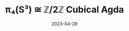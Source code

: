 ---
title: "π₄(S³) ≅ ℤ/2ℤ Cubical Agda"
collection: talks
type: "Talk"
permalink: /talks/turin-pi4s3
venue: "Seminar (Logical Foundations of Computation), University of Turin"
date: 2023-04-28
location: "Turin, Italy"
---